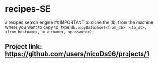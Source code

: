 # recipes-SE
a recipes search engine
##IMPORTANT
to clone the db, from the machine where you want to copy to, type
```db.copyDatabase(<from_db>, <to_db>, <from_hostname>, <username>, <password>);```
  
## Project link: https://github.com/users/nicoDs96/projects/1
